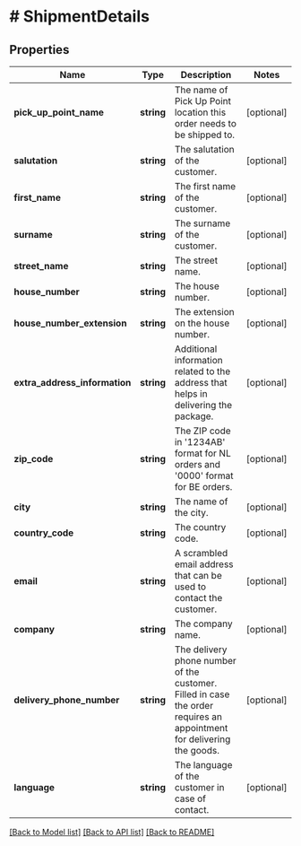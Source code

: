 # # ShipmentDetails

## Properties

Name | Type | Description | Notes
------------ | ------------- | ------------- | -------------
**pick_up_point_name** | **string** | The name of Pick Up Point location this order needs to be shipped to. | [optional]
**salutation** | **string** | The salutation of the customer. | [optional]
**first_name** | **string** | The first name of the customer. | [optional]
**surname** | **string** | The surname of the customer. | [optional]
**street_name** | **string** | The street name. | [optional]
**house_number** | **string** | The house number. | [optional]
**house_number_extension** | **string** | The extension on the house number. | [optional]
**extra_address_information** | **string** | Additional information related to the address that helps in delivering the package. | [optional]
**zip_code** | **string** | The ZIP code in &#39;1234AB&#39; format for NL orders and &#39;0000&#39; format for BE orders. | [optional]
**city** | **string** | The name of the city. | [optional]
**country_code** | **string** | The country code. | [optional]
**email** | **string** | A scrambled email address that can be used to contact the customer. | [optional]
**company** | **string** | The company name. | [optional]
**delivery_phone_number** | **string** | The delivery phone number of the customer. Filled in case the order requires an appointment for delivering the goods. | [optional]
**language** | **string** | The language of the customer in case of contact. | [optional]

[[Back to Model list]](../../README.md#models) [[Back to API list]](../../README.md#endpoints) [[Back to README]](../../README.md)
